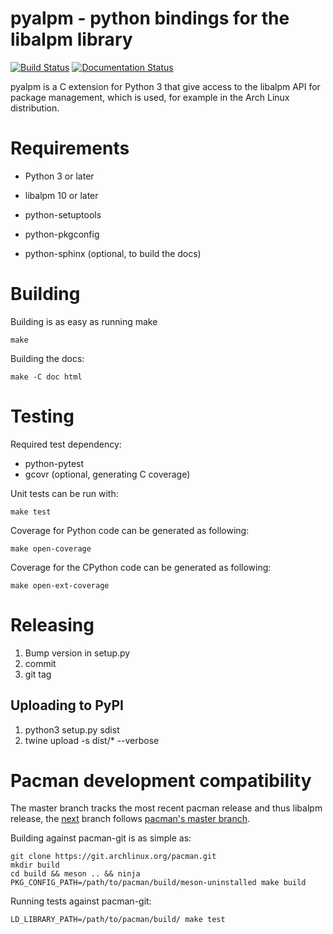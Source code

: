 #  pyalpm - python bindings for the libalpm library

[![Build Status](https://travis-ci.org/archlinux/pyalpm.svg?branch=master)](https://travis-ci.com/archlinux/pyalpm) [![Documentation Status](https://readthedocs.org/projects/pyalpm/badge/?version=latest)](https://pyalpm.readthedocs.io/en/latest/?badge=latest)

pyalpm is a C extension for Python 3 that give access to the
libalpm API for package management, which is used, for example
in the Arch Linux distribution.

# Requirements

* Python 3 or later

* libalpm 10 or later

* python-setuptools

* python-pkgconfig

* python-sphinx (optional, to build the docs)

# Building

Building is as easy as running make

	make

Building the docs:

	make -C doc html

# Testing

Required test dependency:

* python-pytest
* gcovr (optional, generating C coverage) 

Unit tests can be run with:

	make test

Coverage for Python code can be generated as following:

	make open-coverage

Coverage for the CPython code can be generated as following:

	make open-ext-coverage

# Releasing

1. Bump version in setup.py
2. commit
3. git tag

## Uploading to PyPI

1. python3 setup.py sdist
2. twine upload -s dist/* --verbose

# Pacman development compatibility

The master branch tracks the most recent pacman release and thus libalpm
release, the [next](https://github.com/archlinux/pyalpm/tree/next) branch
follows [pacman's master branch](https://git.archlinux.org/pacman.git/).

Building against pacman-git is as simple as:

	git clone https://git.archlinux.org/pacman.git
	mkdir build
	cd build && meson .. && ninja
	PKG_CONFIG_PATH=/path/to/pacman/build/meson-uninstalled make build

Running tests against pacman-git:

	LD_LIBRARY_PATH=/path/to/pacman/build/ make test
